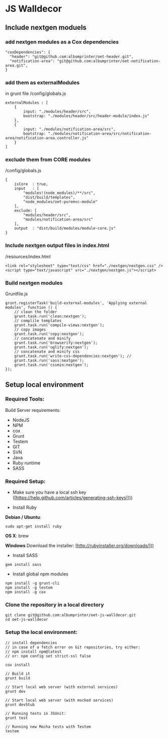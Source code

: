 # JS Walldecor

## Include nextgen moduels

### add nextgen modules as a Cox dependencies
```
"coxDependencies": {
  "header": "git@github.com:albumprinter/oet-header.git",
  "notification-area": "git@github.com:albumprinter/oet-notification-area.git",
}
```

### add them as externalModules
in grunt file /config/globals.js

```
externalModules : [
    {
        input: "./modules/header/src",
        bootstrap: "./modules/header/src/header-module/index.js"
    },
    {
        input: "./modules/notification-area/src",
        bootstrap: "./modules/notification-area/src/notification-area/notification-area.controller.js"
    }
]
```

### exclude them from CORE modules

/config/globals.js

```
{
    isCore  : true,
    input   : [
        "modules!(node_modules)/**/src",
        "dist/build/templates",
        "node_modules/oet-puremvc-module"
    ],
    exclude: [
        "modules/header/src",
        "modules/notification-area/src"
    ],
    output  : "dist/build/modules/module-core.js"
}
```

### Include nextgen output files in index.html

/resources/index.html


```
<link rel="stylesheet" type="text/css" href="./nextgen/nextgen.css" />
<script type="text/javascript" src="./nextgen/nextgen.js"></script>
```

### Build nextgen modules

Gruntfile.js  

```
grunt.registerTask('build-external-modules', 'Applying external modules', function () {
    // clean the folder
    grunt.task.run('clean:nextgen');
    // complile templates
    grunt.task.run('compile-views:nextgen');
    // copy images
    grunt.task.run('copy:nextgen');
    // concatenate and minify
    grunt.task.run('browserify:nextgen');
    grunt.task.run('uglify:nextgen');
    // concatenate and minify css
    grunt.task.run('write-css-dependencies:nextgen'); //
    grunt.task.run('sass:nextgen');
    grunt.task.run('cssmin:nextgen');
});
```


## Setup local environment

### Required Tools:
Build Server requirements:
* NodeJS
* NPM
* cox
* Grunt
* Testem
* GIT
* SVN
* Java
* Ruby runtime
* SASS

### Required Setup:
* Make sure you have a local ssh key
([https://help.github.com/articles/generating-ssh-keys]())

* Install Ruby

**Debian / Ubuntu**:
```
sudo apt-get install ruby
```

 **OS X**: brew

**Windows**
Download the installer: [http://rubyinstaller.org/downloads/]()

* Install SASS

```
gem install sass
```
* Install global npm modules

```
npm install -g grunt-cli
npm install -g testem
npm install -g cox
```

### Clone the repository in a local directory

```
git clone git@github.com:albumprinter/oet-js-walldecor.git
cd oet-js-walldecor
```

### Setup the local environment:

```
// install dependencies
// in case of a fetch error on Git repositories, try either:
// npm install npm@latest
// or: npm config set strict-ssl false

cox install

// Build it
grunt build

// Start local web server (with external services)
grunt dev

// Start local web server (with mocked services)
grunt devStub

// Running tests in JSUnit:
grunt test

// Running new Mocha tests with Testem
testem

```


